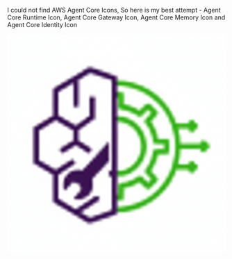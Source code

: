 I could not find AWS Agent Core Icons, So here is my best attempt - Agent Core Runtime Icon, Agent Core Gateway Icon, Agent Core Memory Icon and Agent Core Identity Icon

![Alt text](agentcore-gateway.png?raw=true "Agent Core Gateway")
